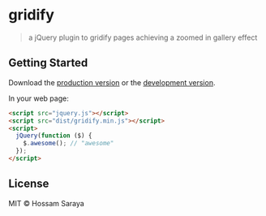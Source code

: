 # gridify

> a jQuery plugin to gridify pages achieving a zoomed in gallery effect


## Getting Started

Download the [production version][min] or the [development version][max].

[min]: https://raw.githubusercontent.com/daedlock/jquery-gridify/master/dist/jquery.gridify.min.js
[max]: https://raw.githubusercontent.com/daedlock/jquery-gridify/master/dist/jquery.gridify.js

In your web page:

```html
<script src="jquery.js"></script>
<script src="dist/gridify.min.js"></script>
<script>
  jQuery(function ($) {
    $.awesome(); // "awesome"
  });
</script>
```


## License

MIT © Hossam Saraya
